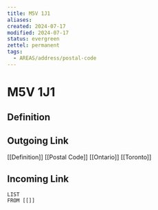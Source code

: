 ```yaml
---
title: M5V 1J1
aliases: 
created: 2024-07-17
modified: 2024-07-17
status: evergreen
zettel: permanent
tags:
  - AREAS/address/postal-code
---
```

# M5V 1J1
## Definition

## Outgoing Link
[[Definition]]
[[Postal Code]]
[[Ontario]]
[[Toronto]]
## Incoming Link
```dataview
LIST
FROM [[]]
```
